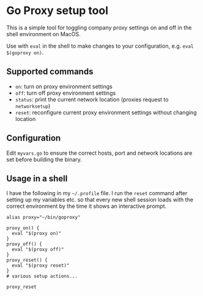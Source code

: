 # Go Proxy setup tool

This is a simple tool for toggling company proxy settings on and off in the shell environment on MacOS.

Use with `eval` in the shell to make changes to your configuration, e.g.
`eval $(goproxy on)`.

## Supported commands

* `on`: turn on proxy environment settings
* `off`: turn off proxy environment settings
* `status`: print the current network location (proxies request to `networksetup`)
* `reset`: reconfigure current proxy environment settings without changing location

## Configuration

Edit `myvars.go` to ensure the correct hosts, port and network locations are set before building the binary.

## Usage in a shell

I have the following in my `~/.profile` file. I run the `reset` command after setting up my variables etc. so that every new shell session loads with the correct environment by the time it shows an interactive prompt.

```shell
alias proxy="~/bin/goproxy"

proxy_on() {
  eval "$(proxy on)"
}
proxy_off() {
  eval "$(proxy off)"
}
proxy_reset() {
  eval "$(proxy reset)"
}
# various setup actions...

proxy_reset
```
